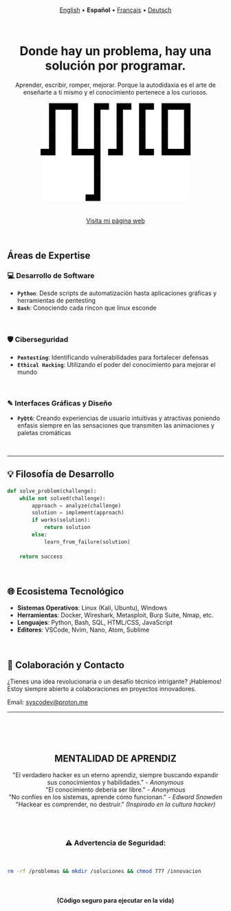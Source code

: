 <p align="center">
  <a href="src/langs/en/README.md">English</a>  •  <b>Español</b>  •  <a href="src/langs/fr/README.md">Français</a>  •  <a href="src/langs/de/README.md">Deutsch</a>
</p>
<br>

<h1 align="center">Donde hay un problema, hay una solución por programar.</h1>

<p align="center">
  Aprender, escribir, romper, mejorar. Porque la autodidaxia es el arte de enseñarte a ti mismo y el conocimiento pertenece a los curiosos.<br><br>
  <img src="src/profile-banner.png" width="350" alt="Sysco - Pentester and software developer"><br><br><br>
  <a href="https://sysco.github.io">Visita mi página web</a>
  
</p><br>

## Áreas de Expertise
### 💻 Desarrollo de Software
- __`Python`__: Desde scripts de automatización hasta aplicaciones gráficas y herramientas de pentesting
- __`Bash`__: Conociendo cada rincon que linux esconde

<br>

### 🛡️ Ciberseguridad
- __`Pentesting`__: Identificando vulnerabilidades para fortalecer defensas
- __`Ethical Hacking`__: Utilizando el poder del conocimiento para mejorar el mundo

<br>

### ✎ Interfaces Gráficas y Diseño
- __`PyQt6`__: Creando experiencias de usuario intuitivas y atractivas poniendo enfasis siempre en las sensaciones que transmiten las animaciones y paletas cromáticas<br>

<br>

---

## 💡 Filosofía de Desarrollo
```python
def solve_problem(challenge):
    while not solved(challenge):
        approach = analyze(challenge)
        solution = implement(approach)
        if works(solution):
            return solution
        else:
            learn_from_failure(solution)
    
    return success
```

<br>

## 🌐 Ecosistema Tecnológico
- __Sistemas Operativos__: Linux (Kali, Ubuntu), Windows<br>
- __Herramientas__: Docker, Wireshark, Metasploit, Burp Suite, Nmap, etc.<br>
- __Lenguajes__: Python, Bash, SQL, HTML/CSS, JavaScript<br>
- __Editores__: VSCode, Nvim, Nano, Atom, Sublime 

<br>

## 🔗 Colaboración y Contacto
¿Tienes una idea revolucionaria o un desafío técnico intrigante? ¡Hablemos! Estoy siempre abierto a colaboraciones en proyectos innovadores.<br>

Email:  <a href="mailto:syscodev@proton.me">syscodev@proton.me</a>


---

<br><br><br>

<h2 align="center">MENTALIDAD DE APRENDIZ</h1>
<p align="center">
  "El verdadero hacker es un eterno aprendiz, siempre buscando expandir sus conocimientos y habilidades." - <i>Anonymous</i><br>
  "El conocimiento debería ser libre." - <i>Anonymous</i><br>
  "No confíes en los sistemas, aprende cómo funcionan." - <i>Edward Snowden</i><br>
  "Hackear es comprender, no destruir." <i>(Inspirado en la cultura hacker)</i><br>
</p>
<br><br>

<h3 align="center">⚠️ Advertencia de Seguridad:</h3><br>

```bash
rm -rf /problemas && mkdir /soluciones && chmod 777 /innovacion
```
<br>
<h4 align="center">(Código seguro para ejecutar en la vida)<br></h4><br>
